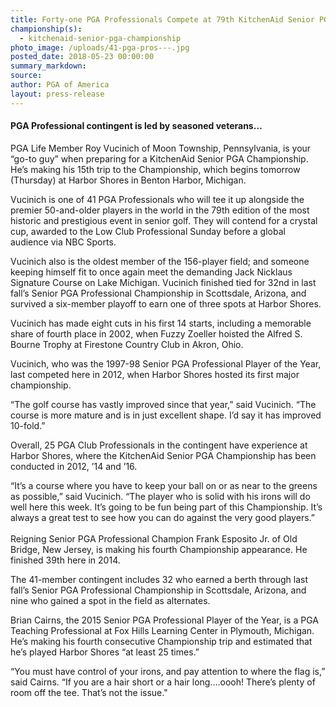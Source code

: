 ```yaml
---
title: Forty-one PGA Professionals Compete at 79th KitchenAid Senior PGA Championship
championship(s):
  - kitchenaid-senior-pga-championship
photo_image: /uploads/41-pga-pros---.jpg
posted_date: 2018-05-23 00:00:00
summary_markdown:
source:
author: PGA of America
layout: press-release
---
```


#### PGA Professional contingent is led by seasoned veterans…

PGA Life Member Roy Vucinich of Moon Township, Pennsylvania, is your “go-to guy” when preparing for a KitchenAid Senior PGA Championship. He’s making his 15th trip to the Championship, which begins tomorrow (Thursday) at Harbor Shores in Benton Harbor, Michigan.

Vucinich is one of 41 PGA Professionals who will tee it up alongside the premier 50-and-older players in the world in the 79th edition of the most historic and prestigious event in senior golf. They will contend for a crystal cup, awarded to the Low Club Professional Sunday before a global audience via NBC Sports.

Vucinich also is the oldest member of the 156-player field; and someone keeping himself fit to once again meet the demanding Jack Nicklaus Signature Course on Lake Michigan. Vucinich finished tied for 32nd in last fall’s Senior PGA Professional Championship in Scottsdale, Arizona, and survived a six-member playoff to earn one of three spots at Harbor Shores.

Vucinich has made eight cuts in his first 14 starts, including a memorable share of fourth place in 2002, when Fuzzy Zoeller hoisted the Alfred S. Bourne Trophy at Firestone Country Club in Akron, Ohio.

Vucinich, who was the 1997-98 Senior PGA Professional Player of the Year, last competed here in 2012, when Harbor Shores hosted its first major championship.

“The golf course has vastly improved since that year,” said Vucinich. “The course is more mature and is in just excellent shape. I’d say it has improved 10-fold.”

Overall, 25 PGA Club Professionals in the contingent have experience at Harbor Shores, where the KitchenAid Senior PGA Championship has been conducted in 2012, ’14 and ’16.

“It’s a course where you have to keep your ball on or as near to the greens as possible,” said Vucinich. “The player who is solid with his irons will do well here this week. It’s going to be fun being part of this Championship. It’s always a great test to see how you can do against the very good players.”&nbsp; &nbsp;<br>&nbsp;<br>Reigning Senior PGA Professional Champion Frank Esposito Jr. of Old Bridge, New Jersey, is making his fourth Championship appearance. He finished 39th here in 2014.

The 41-member contingent includes 32 who earned a berth through last fall’s Senior PGA Professional Championship in Scottsdale, Arizona, and nine who gained a spot in the field as alternates.

Brian Cairns, the 2015 Senior PGA Professional Player of the Year, is a PGA Teaching Professional at Fox Hills Learning Center in Plymouth, Michigan. He’s making his fourth consecutive Championship trip and estimated that he’s played Harbor Shores “at least 25 times.”

“You must have control of your irons, and pay attention to where the flag is,” said Cairns. “If you are a hair short or a hair long….oooh! There’s plenty of room off the tee. That’s not the issue."